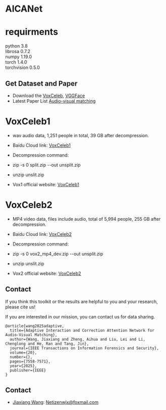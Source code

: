 # AICANet

# requirments
python 3.8\
librosa 0.7.2\
numpy 1.19.0\
torch 1.4.0\
torchvision 0.5.0


## Get Dataset and Paper
- Download the [VoxCeleb](https://www.robots.ox.ac.uk/~vgg/data/voxceleb/vox1.html), [VGGFace](https://www.dropbox.com/s/bqsimq20jcjz1z9/VGG_ALL_FRONTAL.zip?dl=0)
- Latest Paper List [Audio-visual matching](https://github.com/w1018979952/Audio-Visual-Matching)

#  VoxCeleb1
- wav audio data, 1,251 people in total, 39 GB after decompression.
- Baidu Cloud link: [VoxCeleb1](https://pan.baidu.com/s/1DtNDgQHfUmlbGsLsKA2nqA?pwd=wsie)
- Decompression command:
- zip -s 0 split.zip --out unsplit.zip
- unzip unslit.zip

- Vox1 official website: [VoxCeleb1](https://www.robots.ox.ac.uk/~vgg/data/voxceleb/vox1.html)

# VoxCeleb2
- MP4 video data, files include audio, total of 5,994 people, 255 GB after decompression.
- Baidu Cloud link: [VoxCeleb2](https://pan.baidu.com/s/1o6AdzvkAsFY0fOByO6kMdQ?pwd=69q6)
- Decompression command:
- zip -s 0 vox2_mp4_dev.zip --out unsplit.zip
- unzip unslit.zip

- Vox2 official website: [VoxCeleb2](https://link.zhihu.com/?target=https%3A//www.robots.ox.ac.uk/~vgg/data/voxceleb/vox2.html)
  
## Contact
If you think this toolkit or the results are helpful to you and your research, please cite us!

If you are interested in our mission, you can contact us for data sharing.

```
@article{wang2025adaptive,
  title={Adaptive Interaction and Correction Attention Network for Audio-Visual Matching},
  author={Wang, Jiaxiang and Zheng, Aihua and Liu, Lei and Li, Chenglong and He, Ran and Tang, Jin},
  journal={IEEE Transactions on Information Forensics and Security},
  volume={20},
  number={},
  pages={7558-7571},
  year={2025},
  publisher={IEEE}
}
```

## Contact

- [Jiaxiang Wang](https://scholar.google.com/citations?hl=en&user=WPbdDRoAAAAJ): Netizenwjx@foxmail.com
